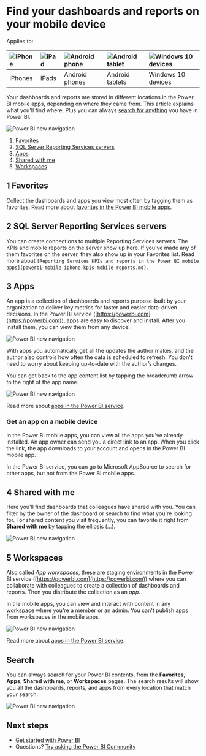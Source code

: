 <properties 
   pageTitle="Find your dashboards and reports on your mobile device"
   description="Read about where to find your dashboards and reports in the Power BI mobile apps, depending on where they came from."
   services="powerbi" 
   documentationCenter="" 
   authors="maggiesMSFT" 
   manager="erikre" 
   backup=""
   editor=""
   tags=""
   qualityFocus="no"
   qualityDate=""/>
 
<tags
   ms.service="powerbi"
   ms.devlang="NA"
   ms.topic="article"
   ms.tgt_pltfrm="NA"
   ms.workload="powerbi"
   ms.date="05/03/2017"
   ms.author="maggies"/>

# Find your dashboards and reports on your mobile device

Applies to:

| ![iPhone](media/powerbi-mobile-find-content-mobile-devices/iphone-logo-50-px.png) | ![iPad](media/powerbi-mobile-find-content-mobile-devices/ipad-logo-50-px.png) | ![Android phone](media/powerbi-mobile-find-content-mobile-devices/android-phone-logo-50-px.png) | ![Android tablet](media/powerbi-mobile-find-content-mobile-devices/android-tablet-logo-50-px.png) | ![Windows 10 devices](media/powerbi-mobile-find-content-mobile-devices/win-10-logo-50-px.png) |
|:------------------------|:----------------------------|:----------------------------|:----------------------------------------|:-----------------|
| iPhones | iPads | Android phones | Android tablets | Windows 10 devices |

Your dashboards and reports are stored in different locations in the Power BI mobile apps, depending on where they came from. This article explains what you'll find where. Plus you can always [search for anything](powerbi-mobile-find-content-mobile-devices.md#search) you have in Power BI. 

![Power BI new navigation](media/powerbi-mobile-find-content-mobile-devices/power-bi-mobile-find-content.png)

1. [Favorites](powerbi-mobile-find-content-mobile-devices.md#1-favorites)
2. [SQL Server Reporting Services servers](powerbi-mobile-find-content-mobile-devices.md#sql-server-reporting-services-servers)
2. [Apps](powerbi-mobile-find-content-mobile-devices.md#3-apps)
3. [Shared with me](powerbi-mobile-find-content-mobile-devices.md#4-shared-with-me)
4. [Workspaces](powerbi-mobile-find-content-mobile-devices.md#5-workspaces)

## 1 Favorites 

Collect the dashboards and apps you view most often by tagging them as favorites. Read more about [favorites in the Power BI mobile apps](powerbi-mobile-favorites.md).

## 2 SQL Server Reporting Services servers

You can create connections to multiple Reporting Services servers. The KPIs and mobile reports on the server show up here. If you've made any of them favorites on the server, they also show up in your Favorites list. Read more about `[Reporting Services KPIs and reports in the Power BI mobile apps](powerbi-mobile-iphone-kpis-mobile-reports.md)`.

## 3 Apps

An app is a collection of dashboards and reports purpose-built by your organization to deliver key metrics for faster and easier data-driven decisions. In the Power BI service ([https://powerbi.com](https://powerbi.com)), apps are easy to discover and install. After you install them, you can view them from any device. 

![Power BI new navigation](media/powerbi-mobile-find-content-mobile-devices/power-bi-mobile-apps.png)

With apps you automatically get all the updates the author makes, and the author also controls how often the data is scheduled to refresh. You don't need to worry about keeping up-to-date with the author’s changes.

You can get back to the app content list by tapping the breadcrumb arrow to the right of the app name.

![Power BI new navigation](media/powerbi-mobile-find-content-mobile-devices/power-bi-it-spend-app-android.png)

Read more about [apps in the Power BI service](powerbi-service-what-are-apps.md).

### Get an app on a mobile device

In the Power BI mobile apps, you can view all the apps you've already installed. An app owner can send you a direct link to an app. When you click the link, the app downloads to your account and opens in the Power BI mobile app. 

In the Power BI service, you can go to Microsoft AppSource to search for other apps, but not from the Power BI mobile apps. 

## 4 Shared with me

Here you'll find dashboards that colleagues have shared with you. You can filter by the owner of the dashboard or search to find what you're looking for. For shared content you visit frequently, you can favorite it right from **Shared with me** by tapping the ellipsis (...).

![Power BI new navigation](media/powerbi-mobile-find-content-mobile-devices/power-bi-mobile-shared-with-me-fave.png)

## 5 Workspaces

Also called *App workspaces*, these are staging environments in the Power BI service ([https://powerbi.com](https://powerbi.com)) where you can collaborate with colleagues to create a collection of dashboards and reports. Then you distribute the collection as an *app*. 

In the mobile apps, you can view and interact with content in any workspace where you're a member or an admin. You can't publish apps from workspaces in the mobile apps.

![Power BI new navigation](media/powerbi-mobile-find-content-mobile-devices/power-bi-mobile-workspaces-home-android.png)

Read more about [apps in the Power BI service](powerbi-service-what-are-apps.md).

## Search

You can always search for your Power BI contents, from the **Favorites**, **Apps**, **Shared with me**, or **Workspaces** pages. The search results will show you all the dashboards, reports, and apps from every location that match your search. 

![Power BI new navigation](media/powerbi-mobile-find-content-mobile-devices/power-bi-mobile-search.png)

## Next steps

- [Get started with Power BI](powerbi-service-get-started.md)
- Questions? [Try asking the Power BI Community](http://community.powerbi.com/)

